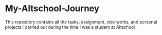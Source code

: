# My-Altschool-Journey
This repository contains all the tasks, assignment, side works, and personal projects I carried out during the time I was a student at Altschool
